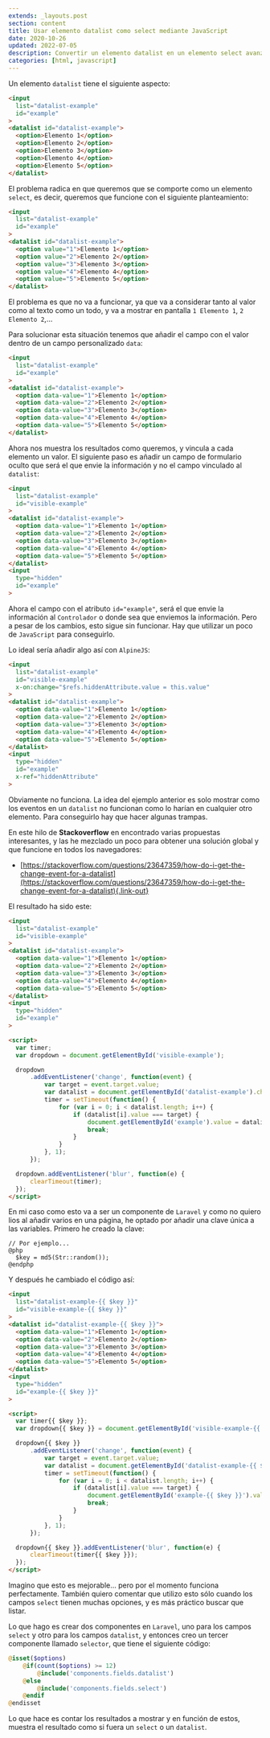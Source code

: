 ```yaml
---
extends: _layouts.post
section: content
title: Usar elemento datalist como select mediante JavaScript
date: 2020-10-26
updated: 2022-07-05
description: Convertir un elemento datalist en un elemento select avanzado, es decir, añadiendo valores y claves, permitiendo lo mejor de ambos elementos html.
categories: [html, javascript]
---
```


Un elemento `datalist` tiene el siguiente aspecto:

```html
<input
  list="datalist-example"
  id="example"
>
<datalist id="datalist-example">
  <option>Elemento 1</option>
  <option>Elemento 2</option>
  <option>Elemento 3</option>
  <option>Elemento 4</option>
  <option>Elemento 5</option>
</datalist>
```

El problema radica en que queremos que se comporte como un elemento `select`, es decir, queremos que funcione con el siguiente planteamiento:

```html
<input
  list="datalist-example"
  id="example"
>
<datalist id="datalist-example">
  <option value="1">Elemento 1</option>
  <option value="2">Elemento 2</option>
  <option value="3">Elemento 3</option>
  <option value="4">Elemento 4</option>
  <option value="5">Elemento 5</option>
</datalist>
```

El problema es que no va a funcionar, ya que va a considerar tanto al valor como al texto como un todo, y va a mostrar en pantalla `1 Elemento 1`, `2 Elemento 2`,...

Para solucionar esta situación tenemos que añadir el campo con el valor dentro de un campo personalizado `data`:

```html
<input
  list="datalist-example"
  id="example"
>
<datalist id="datalist-example">
  <option data-value="1">Elemento 1</option>
  <option data-value="2">Elemento 2</option>
  <option data-value="3">Elemento 3</option>
  <option data-value="4">Elemento 4</option>
  <option data-value="5">Elemento 5</option>
</datalist>
```

Ahora nos muestra los resultados como queremos, y vincula a cada elemento un valor. El siguiente paso es añadir un campo de formulario oculto que será el que envie la información y no el campo vinculado al `datalist`:

```html
<input
  list="datalist-example"
  id="visible-example"
>
<datalist id="datalist-example">
  <option data-value="1">Elemento 1</option>
  <option data-value="2">Elemento 2</option>
  <option data-value="3">Elemento 3</option>
  <option data-value="4">Elemento 4</option>
  <option data-value="5">Elemento 5</option>
</datalist>
<input
  type="hidden"
  id="example"
>
```

Ahora el campo con el atributo `id="example"`, será el que envie la información al `Controlador` o donde sea que enviemos la información. Pero a pesar de los cambios, esto sigue sin funcionar. Hay que utilizar un poco de `JavaScript` para conseguirlo.

Lo ideal sería añadir algo así con `AlpineJS`:

```html
<input
  list="datalist-example"
  id="visible-example"
  x-on:change="$refs.hiddenAttribute.value = this.value"
>
<datalist id="datalist-example">
  <option data-value="1">Elemento 1</option>
  <option data-value="2">Elemento 2</option>
  <option data-value="3">Elemento 3</option>
  <option data-value="4">Elemento 4</option>
  <option data-value="5">Elemento 5</option>
</datalist>
<input
  type="hidden"
  id="example"
  x-ref="hiddenAttribute"
>
```

Obviamente no funciona. La idea del ejemplo anterior es solo mostrar como los eventos en un `datalist` no funcionan como lo harían en cualquier otro elemento. Para conseguirlo hay que hacer algunas trampas. 

En este hilo de **Stackoverflow** en encontrado varias propuestas interesantes, y las he mezclado un poco para obtener una solución global y que funcione en todos los navegadores:

+ [https://stackoverflow.com/questions/23647359/how-do-i-get-the-change-event-for-a-datalist](https://stackoverflow.com/questions/23647359/how-do-i-get-the-change-event-for-a-datalist){.link-out}

El resultado ha sido este:

```html
<input
  list="datalist-example"
  id="visible-example"
>
<datalist id="datalist-example">
  <option data-value="1">Elemento 1</option>
  <option data-value="2">Elemento 2</option>
  <option data-value="3">Elemento 3</option>
  <option data-value="4">Elemento 4</option>
  <option data-value="5">Elemento 5</option>
</datalist>
<input
  type="hidden"
  id="example"
>

<script>
  var timer;
  var dropdown = document.getElementById('visible-example');

  dropdown
      .addEventListener('change', function(event) {
          var target = event.target.value;
          var datalist = document.getElementById('datalist-example').childNodes;
          timer = setTimeout(function() {
              for (var i = 0; i < datalist.length; i++) {
                  if (datalist[i].value === target) {
                      document.getElementById('example').value = datalist[i].dataset.text;
                      break;
                  }
              }
          }, 1);
      });

  dropdown.addEventListener('blur', function(e) {
      clearTimeout(timer);
  });
</script>
```

En mi caso como esto va a ser un componente de `Laravel` y como no quiero lios al añadir varios en una página, he optado por añadir una clave única a las variables. Primero he creado la clave:

```blade
// Por ejemplo...
@php 
  $key = md5(Str::random());
@endphp
```

Y después he cambiado el código así:

```html
<input
  list="datalist-example-{{ $key }}"
  id="visible-example-{{ $key }}"
>
<datalist id="datalist-example-{{ $key }}">
  <option data-value="1">Elemento 1</option>
  <option data-value="2">Elemento 2</option>
  <option data-value="3">Elemento 3</option>
  <option data-value="4">Elemento 4</option>
  <option data-value="5">Elemento 5</option>
</datalist>
<input
  type="hidden"
  id="example-{{ $key }}"
>

<script>
  var timer{{ $key }};
  var dropdown{{ $key }} = document.getElementById('visible-example-{{ $key }}');

  dropdown{{ $key }}
      .addEventListener('change', function(event) {
          var target = event.target.value;
          var datalist = document.getElementById('datalist-example-{{ $key }}').childNodes;
          timer = setTimeout(function() {
              for (var i = 0; i < datalist.length; i++) {
                  if (datalist[i].value === target) {
                      document.getElementById('example-{{ $key }}').value = datalist[i].dataset.text;
                      break;
                  }
              }
          }, 1);
      });

  dropdown{{ $key }}.addEventListener('blur', function(e) {
      clearTimeout(timer{{ $key }});
  });
</script>
```

Imagino que esto es mejorable... pero por el momento funciona perfectamente. También quiero comentar que utilizo esto sólo cuando los campos `select` tienen muchas opciones, y es más práctico buscar que listar. 

Lo que hago es crear dos componentes en `Laravel`, uno para los campos `select` y otro para los campos `datalist`, y entonces creo un tercer componente llamado `selector`, que tiene el siguiente código:

```php
@isset($options)
    @if(count($options) >= 12)
        @include('components.fields.datalist')
    @else
        @include('components.fields.select')
    @endif
@endisset
```

Lo que hace es contar los resultados a mostrar y en función de estos, muestra el resultado como si fuera un `select` o un `datalist`.
